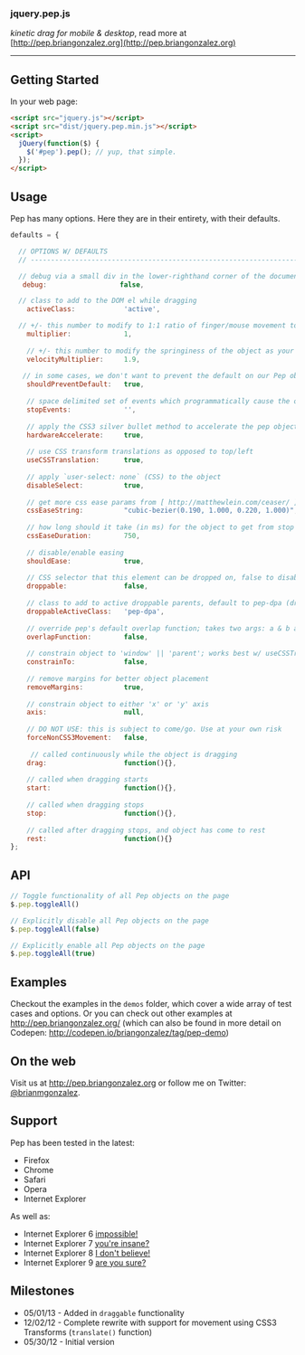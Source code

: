 ### jquery.pep.js

*kinetic drag for mobile & desktop*, read more at [http://pep.briangonzalez.org](http://pep.briangonzalez.org)

-------


## Getting Started
In your web page:

```html
<script src="jquery.js"></script>
<script src="dist/jquery.pep.min.js"></script>
<script>
  jQuery(function($) {
    $('#pep').pep(); // yup, that simple.
  });
</script>
```

## Usage
Pep has many options. Here they are in their entirety, with their defaults.
```javascript
defaults = {

  // OPTIONS W/ DEFAULTS
  // --------------------------------------------------------------------------------

  // debug via a small div in the lower-righthand corner of the document  
   debug:                  false,  

  // class to add to the DOM el while dragging                                      
    activeClass:            'active',   

  // +/- this number to modify to 1:1 ratio of finger/mouse movement to el movement                                  
    multiplier:             1,     
    
    // +/- this number to modify the springiness of the object as your release it                            
    velocityMultiplier:     1.9, 
                                         
   // in some cases, we don't want to prevent the default on our Pep object, your call
    shouldPreventDefault:   true,
    
    // space delimited set of events which programmatically cause the object to stop
    stopEvents:             '',                                           
    
    // apply the CSS3 silver bullet method to accelerate the pep object: http://indiegamr.com/ios6-html-hardware-acceleration-changes-and-how-to-fix-them/
    hardwareAccelerate:     true,                                         
    
    // use CSS transform translations as opposed to top/left
    useCSSTranslation:      true,                                         
    
    // apply `user-select: none` (CSS) to the object
    disableSelect:          true,                                         
    
    // get more css ease params from [ http://matthewlein.com/ceaser/ ]
    cssEaseString:          "cubic-bezier(0.190, 1.000, 0.220, 1.000)",   
    
    // how long should it take (in ms) for the object to get from stop to rest?
    cssEaseDuration:        750,                                          
    
    // disable/enable easing
    shouldEase:             true,                                         
    
    // CSS selector that this element can be dropped on, false to disable
    droppable:              false,                                        
    
    // class to add to active droppable parents, default to pep-dpa (droppable parent active)
    droppableActiveClass:   'pep-dpa',                                    
    
    // override pep's default overlap function; takes two args: a & b and returns true if they overlap
    overlapFunction:        false,                                        
    
    // constrain object to 'window' || 'parent'; works best w/ useCSSTranslation set to false
    constrainTo:            false,                                        
    
    // remove margins for better object placement
    removeMargins:          true,                                         
    
    // constrain object to either 'x' or 'y' axis
    axis:                   null,                                         
    
    // DO NOT USE: this is subject to come/go. Use at your own risk
    forceNonCSS3Movement:   false,                                        
    
     // called continuously while the object is dragging 
    drag:                   function(){},                                
    
    // called when dragging starts
    start:                  function(){},                                 
    
    // called when dragging stops
    stop:                   function(){},                                 
    
    // called after dragging stops, and object has come to rest
    rest:                   function(){}                                  
}; 
```

## API
```javascript
// Toggle functionality of all Pep objects on the page
$.pep.toggleAll()

// Explicitly disable all Pep objects on the page
$.pep.toggleAll(false)

// Explicitly enable all Pep objects on the page
$.pep.toggleAll(true)

````


## Examples
Checkout the examples in the `demos` folder, which cover a wide array of test cases and options. Or you can check out other examples at http://pep.briangonzalez.org/ (which can also be found in more detail on Codepen: http://codepen.io/briangonzalez/tag/pep-demo)

## On the web
Visit us at http://pep.briangonzalez.org or follow me on Twitter: [@brianmgonzalez](https://twitter.com/brianmgonzalez).

## Support
Pep has been tested in the latest:

  - Firefox
  - Chrome 
  - Safari
  - Opera
  - Internet Explorer

As well as:

  - Internet Explorer 6 [impossible!](http://www.youtube.com/watch?v=acc92L-Lhes&feature=youtu.be)
  - Internet Explorer 7 [you're insane?](http://www.youtube.com/watch?v=8Qxo4q4ofVU&feature=youtu.be)
  - Internet Explorer 8 [I don't believe!](http://www.youtube.com/watch?v=WWKq3ovMbOQ&feature=youtu.be)
  - Internet Explorer 9 [are you sure?](http://www.youtube.com/watch?v=xYxQdkyzDnI&feature=youtu.be)

## Milestones
  - 05/01/13  -   Added in `draggable` functionality
  - 12/02/12  -   Complete rewrite with support for movement using CSS3 Transforms (`translate()` function)
  - 05/30/12  -   Initial version
